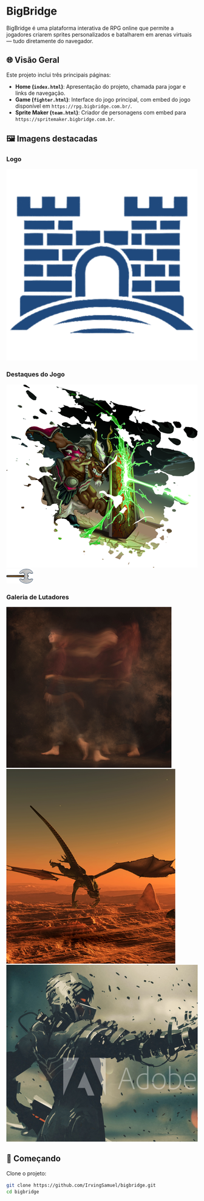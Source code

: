 # BigBridge

BigBridge é uma plataforma interativa de RPG online que permite a jogadores criarem sprites personalizados e batalharem em arenas virtuais — tudo diretamente do navegador.

## 🌐 Visão Geral

Este projeto inclui três principais páginas:

- **Home (`index.html`)**: Apresentação do projeto, chamada para jogar e links de navegação.
- **Game (`fighter.html`)**: Interface do jogo principal, com embed do jogo disponível em `https://rpg.bigbridge.com.br/`.
- **Sprite Maker (`team.html`)**: Criador de personagens com embed para `https://spritemaker.bigbridge.com.br`.

## 🖼️ Imagens destacadas

### Logo
![Logo](img/logo.png)

### Destaques do Jogo
![Banner](img/about_img.png)  
![Favicon](img/favicon.png)

### Galeria de Lutadores
![Fighter 1](img/gallery/gallery_item_1.png)
![Fighter 2](img/gallery/gallery_item_2.png)
![Fighter 3](img/gallery/gallery_item_3.png)

## 🚀 Começando

Clone o projeto:

```bash
git clone https://github.com/IrvingSamuel/bigbridge.git
cd bigbridge
